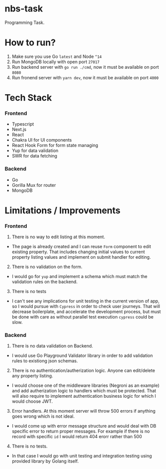 # nbs-task
Programming Task.


# How to run?

1. Make sure you use Go `latest` and Node `^14`
2. Run MongoDB locally with open port `27017`
3. Run backend server with `go run ./cmd`, now it must be available on port `8080`
4. Run fronend server with `yarn dev`, now it must be available on port `4000`

# Tech Stack

### Frontend
* Typescript
* Next.js
* React
* Chakra UI for UI components
* React Hook Form for form state managing 
* Yup for data validation
* SWR for data fetching

### Backend
* Go
* Gorilla Mux for router
* MongoDB

# Limitations / Improvements
### Frontend
1. There is no way to edit listing at this moment.
  * The page is already created and I can reuse `Form` component to edit existing property. That includes changing initial values to 
  current property listing values and implement on submit handler for editing.
2. There is no validation on the form. 
  * I would go for `yup` and implement a schema which must match the validation rules on the backend.
3. There is no tests
  * I can't see any implications for unit testing in the current version of app, so I would pursue with `Cypress` in order to check 
  user journeys. That will decrease boilerplate, and accelerate the development process, but must be done with care as without parallel 
  test execution `cypress` could be slow.


### Backend
1. There is no data validation on Backend. 
  * I would use Go Playground Validator library in order to add validation rules to existiong json schemas.
2. There is no authentication/autherization logic. Anyone can edit/delete any property listing.
  * I would choose one of the middleware libraries (Negroni as an example) and add autherization logic to handlers which must be protected.
  That will also require to implement authentication business logic for which I would choose JWT.
3. Error handlers. At this moment server will throw 500 errors if anything goes wrong which is not ideal.
  * I would come up with error message structure and would deal with DB specific error to return proper messages. For example if there is no 
  record with specific `id` I would return 404 erorr rather than 500
4. There is no tests.
  * In that case I would go with unit testing and integration testing using provided library by Golang itself.
